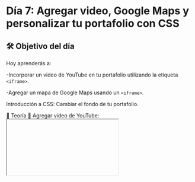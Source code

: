 
# Día 7: Agregar video, Google Maps y personalizar tu portafolio con CSS
## 🛠️ Objetivo del día

Hoy aprenderás a:

-Incorporar un video de YouTube en tu portafolio utilizando la etiqueta `<iframe>`.

-Agregar un mapa de Google Maps usando un `<iframe>`.

Introducción a CSS: Cambiar el fondo de tu portafolio.

📜 Teoría
🎥 Agregar video de YouTube: <iframe>

La etiqueta `<iframe>` te permite embeber contenido externo, como videos, dentro de tu página web. 

En este caso, agregarás un video de YouTube.

Ejemplo de código:

```html
<iframe width="560" height="315" src="https://www.youtube.com/embed/dQw4w9WgXcQ" frameborder="0" allow="accelerometer; autoplay; encrypted-media; gyroscope; picture-in-picture" allowfullscreen></iframe>
```

🌍 Agregar Google Maps: `<iframe>`

Puedes integrar un mapa de Google Maps directamente en tu página usando también la etiqueta `<iframe>`. Asegúrate de obtener el código de inserción desde Google Maps.

Ejemplo de código:
```html
<iframe src="https://www.google.com/maps/embed?pb=..." width="600" height="450" style="border:0;" allowfullscreen="" loading="lazy"></iframe>
```

🎨 Introducción a CSS
CSS (Cascading Style Sheets) te permite personalizar el diseño de tu portafolio.

Hoy aprenderás cómo cambiar el fondo de tu página con una propiedad simple.

Ejemplo de código CSS para cambiar el fondo:
```css
body {
  background-color: #f0f0f0; /* Color de fondo */
}
```

✍️ Actividad: Personaliza tu portafolio
1. Abre tu archivo index.html.
2. Agrega una sección con un video de YouTube usando la etiqueta `<iframe>`.
3. Agrega un mapa de Google Maps de tu ubicación o una de tus preferencias usando otro <iframe>.
4. Crea un archivo de estilo style.css y vincúlalo a tu archivo HTML para cambiar el fondo del portafolio.

Código ejemplo:
```html
<!-- Video -->
<section id="video">
  <h2>Mi Video</h2>
  <iframe width="560" height="315" src="https://www.youtube.com/embed/dQw4w9WgXcQ" frameborder="0" allow="accelerometer; autoplay; encrypted-media; gyroscope; picture-in-picture" allowfullscreen></iframe>
</section>

<!-- Mapa -->
<section id="mapa">
  <h2>Mi Ubicación</h2>
  <iframe src="https://www.google.com/maps/embed?pb=..." width="600" height="450" style="border:0;" allowfullscreen="" loading="lazy"></iframe>
</section>

<!-- Enlace al archivo CSS -->
<link rel="stylesheet" href="style.css">
```
🌟 Reto adicional (opcional)

Agrega más personalización con CSS. Cambia colores de texto, bordes, o agrega una imagen de fondo.

🌱 ¿Qué sigue?

Hasta llegamos con HTML, te invito proximamente a mi repo de css para sumarle diseño a tu portafolio, pero te dejo un extra!

En el Día Extra, revisaremos tu portafolio completo, haremos ajustes finales y aprenderemos cómo publicarlo para que esté disponible en internet

